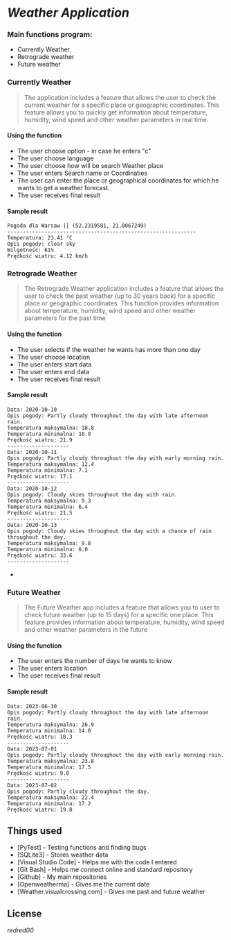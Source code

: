 # _Weather Application_ 
### Main functions program:
- Currently Weather 
- Retrograde weather
- Future weather
 
### Currently Weather
   > The application includes a feature that allows the user to check the current weather 
    for a specific place or geographic coordinates. This feature allows you to quickly
    get information about temperature, humidity, wind speed and other weather parameters
    in real time.

#### Using the function
- The user choose option - in case he enters "c"
- The user choose language 
- The user choose how will be search Weather place 
- The user enters Search name or Coordinaties 
- The user can enter the place or geographical coordinates for which he
wants to get a weather forecast.
- The user receives final result 
#### Sample result 
    Pogoda dla Warsaw || (52.2319581, 21.0067249)
    -------------------------------------------------------------
    Temperatura: 23.41 °C
    Opis pogody: clear sky
    Wilgotność: 61%
    Prędkość wiatru: 4.12 km/h
    
### Retrograde Weather

> The Retrograde Weather application includes a feature that allows the
user to check the past weather (up to 30 years back) for a specific
place or geographic coordinates. This function provides information
about temperature, humidity, wind speed and other weather parameters
for the past time

#### Using the function
- The user selects if the weather he wants has more than one day
- The user choose location
- The user enters start data
- The user enters end data 
- The user receives final result 

#### Sample result 
    Data: 2020-10-10
    Opis pogody: Partly cloudy throughout the day with late afternoon rain.
    Temperatura maksymalna: 18.8
    Temperatura minimalna: 10.9
    Prędkość wiatru: 21.9
    --------------------
    Data: 2020-10-11
    Opis pogody: Partly cloudy throughout the day with early morning rain.
    Temperatura maksymalna: 12.4
    Temperatura minimalna: 7.1
    Prędkość wiatru: 17.1
    --------------------
    Data: 2020-10-12
    Opis pogody: Cloudy skies throughout the day with rain.
    Temperatura maksymalna: 9.3
    Temperatura minimalna: 6.4
    Prędkość wiatru: 21.5
    --------------------
    Data: 2020-10-13
    Opis pogody: Cloudy skies throughout the day with a chance of rain throughout the day.
    Temperatura maksymalna: 9.8
    Temperatura minimalna: 6.0
    Prędkość wiatru: 33.6
    --------------------
-

### Future Weather
>  The Future Weather app includes a feature that allows you to
user to check future weather (up to 15 days) for a specific one
place. This feature provides information
about temperature, humidity, wind speed and other weather parameters
in the future

#### Using the function
-  The user enters the number of days he wants to know
-  The user enters location 
-  The user receives final result 

#### Sample result 
    Data: 2023-06-30
    Opis pogody: Partly cloudy throughout the day with late afternoon rain.
    Temperatura maksymalna: 26.9
    Temperatura minimalna: 14.0
    Prędkość wiatru: 18.3
    --------------------
    Data: 2023-07-01
    Opis pogody: Partly cloudy throughout the day with early morning rain.
    Temperatura maksymalna: 23.8
    Temperatura minimalna: 17.5
    Prędkość wiatru: 9.0
    --------------------
    Data: 2023-07-02
    Opis pogody: Partly cloudy throughout the day.
    Temperatura maksymalna: 22.4
    Temperatura minimalna: 17.2
    Prędkość wiatru: 19.8

## Things used

- [PyTest] - Testing functions and finding bugs
- [SQLite3] - Stores weather data
- [Visual Studio Code] - Helps me with the code I entered
- [Git Bash] - Helps me connect online and standard repository
- [Github] - My main repositories
- [Openweatherma] - Gives me the current date
- [Weather.visualcrossing.com] - Gives me past and future weather

## License 

_redred00_   
